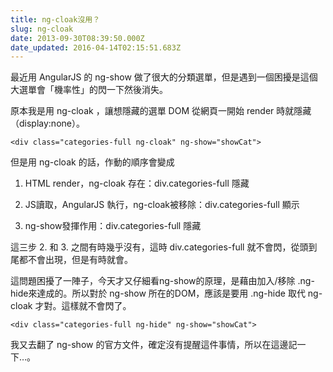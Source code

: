 ```yaml
---
title: ng-cloak沒用？
slug: ng-cloak
date: 2013-09-30T08:39:50.000Z
date_updated: 2016-04-14T02:15:51.683Z
---
```


最近用 AngularJS 的 ng-show 做了很大的分類選單，但是遇到一個困擾是這個大選單會「機率性」的閃一下然後消失。

原本我是用 ng-cloak ，讓想隱藏的選單 DOM 從網頁一開始 render 時就隱藏（display:none）。

    <div class="categories-full ng-cloak" ng-show="showCat">
    

但是用 ng-cloak 的話，作動的順序會變成

1. HTML render，ng-cloak 存在：div.categories-full 隱藏

2. JS讀取，AngularJS 執行，ng-cloak被移除：div.categories-full 顯示

3. ng-show發揮作用：div.categories-full 隱藏

這三步 2. 和 3. 之間有時幾乎沒有，這時 div.categories-full 就不會閃，從頭到尾都不會出現，但是有時就會。

這問題困擾了一陣子，今天才又仔細看ng-show的原理，是藉由加入/移除 .ng-hide來達成的。所以對於 ng-show 所在的DOM，應該是要用 .ng-hide 取代 ng-cloak 才對。這樣就不會閃了。

    <div class="categories-full ng-hide" ng-show="showCat">
    

我又去翻了 ng-show 的官方文件，確定沒有提醒這件事情，所以在這邊記一下&hellip;。
